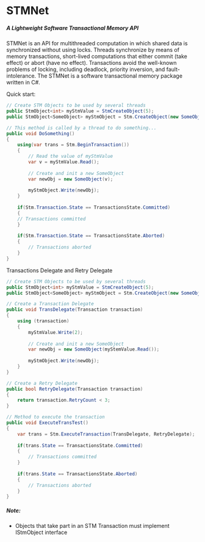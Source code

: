 # STMNet 
##### A Lightweight Software Transactional Memory API

STMNet is an API for multithreaded computation in which shared data is synchronized without using locks. Threads synchronize by means of memory transactions, short-lived computations that either commit (take effect) or abort (have no effect). Transactions avoid the well-known problems of locking, including deadlock, priority inversion, and fault-intolerance. The STMNet is a software transactional memory package written in C#.

Quick start:

````c#
// Create STM Objects to be used by several threads
public StmObject<int> myStmValue = StmCreateObject(5);
public StmObject<SomeObject> myStmObject = Stm.CreateObject(new SomeObject(initValue));

// This method is called by a thread to do something...
public void DoSomething()
{
	using(var trans = Stm.BeginTransaction())
    {
    	// Read the value of myStmValue
    	var v = myStmValue.Read();
        
        // Create and init a new SomeObject
        var newObj = new SomeObject(v);
        
        myStmObject.Write(newObj);
    }
        
    if(Stm.Transaction.State == TransactionsState.Committed)
    {
	// Transactions committed 
    }
    
    if(Stm.Transaction.State == TransactionsState.Aborted)
    {
    	// Transactions aborted 
    }
}
````

Transactions Delegate and Retry Delegate

````c#
// Create STM Objects to be used by several threads
public StmObject<int> myStmValue = StmCreateObject(5);
public StmObject<SomeObject> myStmObject = Stm.CreateObject(new SomeObject(initValue));

// Create a Transaction Delegate
public void TransDelegate(Transaction transaction)
{
	using (transaction)
	{
		myStmValue.Write(2);
        
        // Create and init a new SomeObject
        var newObj = new SomeObject(myStemValue.Read());
        
        myStmObject.Write(newObj);
	}
}

// Create a Retry Delegate
public bool RetryDelegate(Transaction transaction)
{
	return transaction.RetryCount < 3;
}

// Method to execute the transaction
public void ExecuteTransTest()
{
    var trans = Stm.ExecuteTransaction(TransDelegate, RetryDelegate);
    
    if(trans.State == TransactionsState.Committed)
    {
		// Transactions committed 
    }
    
    if(trans.State == TransactionsState.Aborted)
    {
    	// Transactions aborted 
    }
}
````

##### Note:
* Objects that take part in an STM Transaction must implement IStmObject interface